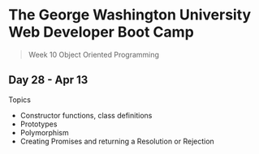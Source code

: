 # **The George Washington University Web Developer Boot Camp**
> Week 10 Object Oriented Programming

## **Day 28 - Apr 13**
Topics
- Constructor functions, class definitions
- Prototypes
- Polymorphism
- Creating Promises and returning a Resolution or Rejection 